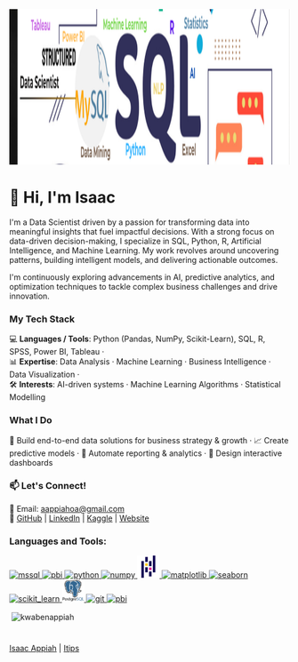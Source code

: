 <img src="IOA3.png" width="850" height="280">
<h1 align="left">👋 Hi, I'm Isaac</h1>
I'm a Data Scientist driven by a passion for transforming data into meaningful insights that fuel impactful decisions. With a strong focus on data-driven decision-making, I specialize in SQL, Python, R, Artificial Intelligence, and Machine Learning. My work revolves around uncovering patterns, building intelligent models, and delivering actionable outcomes.

I'm continuously exploring advancements in AI, predictive analytics, and optimization techniques to tackle complex business challenges and drive innovation.

### My Tech Stack 
💻 **Languages / Tools**: Python (Pandas, NumPy, Scikit-Learn), SQL, R, SPSS, Power BI, Tableau ·  
📊 **Expertise**: Data Analysis · Machine Learning · Business Intelligence · Data Visualization ·  
🛠 **Interests**: AI-driven systems · Machine Learning Algorithms · Statistical Modelling

### What I Do  
🚀 Build end-to-end data solutions for business strategy & growth · 📈 Create predictive models · 🔎 Automate reporting & analytics · 🎨 Design interactive dashboards

### 📫 Let's Connect!  
📩 Email: aappiahoa@gmail.com  
🔗 [GitHub](https://github.com/ioappiah) | [LinkedIn](https://www.linkedin.com/in/isaac-owusu-appiah/) | [Kaggle](https://www.kaggle.com/isaacappiah) | [Website](https://www.ioappiah.com)

<h3 align="left">Languages and Tools:</h3>
<p align="left"> <a href="https://www.microsoft.com/en-us/sql-server" target="_blank" rel="noreferrer"> <img src="https://www.svgrepo.com/show/303229/microsoft-sql-server-logo.svg" alt="mssql" width="40" height="40"/> </a> <a href="https://powerbi.microsoft.com/en-au/" target="_blank" rel="noreferrer"> <img src="https://upload.wikimedia.org/wikipedia/commons/thumb/c/cf/New_Power_BI_Logo.svg/600px-New_Power_BI_Logo.svg.png?20210102182532" alt="pbi" width="40" height="40"/> </a> <a href="https://www.python.org/" target="_blank" rel="noreferrer"> <img src="https://www.svgrepo.com/show/374016/python.svg" alt="python" width="40" height="40"/> </a> <a href="https://numpy.org/" target="_blank" rel="noreferrer"> <img src="https://www.svgrepo.com/show/373938/numpy.svg" alt="numpy" width="40" height="40"/> </a> <a href="https://pandas.pydata.org/" target="_blank" rel="noreferrer"> <img src="https://raw.githubusercontent.com/devicons/devicon/2ae2a900d2f041da66e950e4d48052658d850630/icons/pandas/pandas-original.svg" alt="pandas" width="40" height="40"/> </a> <a href="https://matplotlib.org/" target="_blank" rel="noreferrer"> <img src="https://upload.wikimedia.org/wikipedia/commons/thumb/8/84/Matplotlib_icon.svg/180px-Matplotlib_icon.svg.png" alt="matplotlib" width="40" height="40"/> </a> <a href="https://seaborn.pydata.org/" target="_blank" rel="noreferrer"> <img src="https://seaborn.pydata.org/_images/logo-mark-lightbg.svg" alt="seaborn" width="40" height="40"/> </a> <a href="https://scikit-learn.org/" target="_blank" rel="noreferrer"> <img src="https://upload.wikimedia.org/wikipedia/commons/0/05/Scikit_learn_logo_small.svg" alt="scikit_learn" width="40" height="40"/> </a> <a href="https://www.postgresql.org" target="_blank" rel="noreferrer"> <img src="https://raw.githubusercontent.com/devicons/devicon/master/icons/postgresql/postgresql-original-wordmark.svg" alt="postgresql" width="40" height="40"/> </a> <a href="https://git-scm.com/" target="_blank" rel="noreferrer"> <img src="https://www.vectorlogo.zone/logos/git-scm/git-scm-icon.svg" alt="git" width="40" height="40"/> </a> <a href="https://www.tableau.com/" target="_blank" rel="noreferrer"> <img src="https://www.svgrepo.com/show/354428/tableau-icon.svg" alt="pbi" width="40" height="40"/> </a> </p>

<p>&nbsp;<img align="center" src="https://github-readme-stats.vercel.app/api?username=kwabenappiah&show_icons=true&locale=en" alt="kwabenappiah" /></p>

#
[Isaac Appiah](https://ioappiah.com) | [Itips](https://www.desksql.com)
